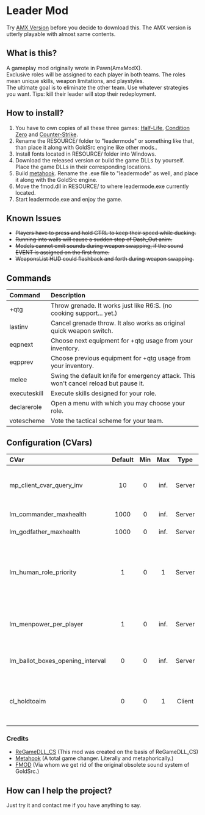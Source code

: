 # Leader Mod
Try [AMX Version](https://github.com/ShingekiNoRex/CS1.6-LeaderMode) before you decide to download this. The AMX version is utterly playable with almost same contents.

## What is this?
A gameplay mod originally wrote in Pawn(AmxModX).<br/>
Exclusive roles will be assigned to each player in both teams. The roles mean unique skills, weapon limitations, and playstyles.<br/>
The ultimate goal is to eliminate the other team. Use whatever strategies you want. Tips: kill their leader will stop their redeployment.

## How to install?
1. You have to own copies of all these three games: [Half-Life](https://store.steampowered.com/app/70/HalfLife/), [Condition Zero](https://store.steampowered.com/app/80/CounterStrike_Condition_Zero/) and [Counter-Strike](https://store.steampowered.com/app/10/CounterStrike/).
2. Rename the RESOURCE/ folder to "leadermode" or something like that, than place it along with GoldSrc engine like other mods..
3. Install fonts located in RESOURCE/ folder into Windows.
4. Download the released version or build the game DLLs by yourself. Place the game DLLs in their corresponding locations.
5. Build [metahook](https://github.com/nagist/metahook). Rename the .exe file to "leadermode" as well, and place it along with the GoldSrc engine.
6. Move the fmod.dll in RESOURCE/ to where leadermode.exe currently located.
7. Start leadermode.exe and enjoy the game.

## Known Issues
* ~~Players have to press and hold CTRL to keep their speed while ducking.~~<br/>
* ~~Running into walls will cause a sudden stop of Dash_Out anim.~~<br/>
* ~~Models cannot emit sounds during weapon swapping, if the sound EVENT is assigned on the first frame.~~<br/>
* ~~WeaponsList HUD could flashback and forth during weapon swapping.~~

## Commands
| Command                             | Description                                     |
| :---------------------------------- | :---------------------------------------------- |
| +qtg                                | Throw grenade. It works just like R6:S. (no cooking support... yet.) |
| lastinv                             | Cancel grenade throw. It also works as original quick weapon switch. |
| eqpnext                             | Choose next equipment for +qtg usage from your inventory. |
| eqpprev                             | Choose previous equipment for +qtg usage from your inventory. |
| melee                               | Swing the default knife for emergency attack. This won't cancel reload but pause it. |
| executeskill                        | Execute skills designed for your role. |
| declarerole                         | Open a menu with which you may choose your role. |
| votescheme                          | Vote the tactical scheme for your team. |

## Configuration (CVars)
| CVar                               | Default | Min | Max | Type   | Description                                    |
| :--------------------------------- | :-----: | :-: | :-: | :----: | :--------------------------------------------- |
| mp_client_cvar_query_inv           | 10      | 0   | inf.| Server | The time interval of server querying cvar from clients. |
| lm_commander_maxhealth             | 1000    | 0   | inf.| Server | Start HP of commander. |
| lm_godfather_maxhealth             | 1000    | 0   | inf.| Server | Start HP of godfather. |
| lm_human_role_priority             | 1       | 0   | 1   | Server | [0 - BOTs have equal chances of becoming important roles.]<br/>[1 - Humans first.] |
| lm_menpower_per_player             | 1       | 0   | inf.| Server | Starting manpower per player in his corresponding team. |
| lm_ballot_boxes_opening_interval   | 0       | 0   | inf.| Server | The time interval of team scheme renewal. |
| cl_holdtoaim                       | 0       | 0   | 1   | Client | [0 - Click to switch aiming.]<br/>[1 - Press & hold to stay aiming.] |

### Credits
* [ReGameDLL_CS](https://github.com/s1lentq/ReGameDLL_CS) (This mod was created on the basis of ReGameDLL_CS)
* [Metahook](https://github.com/nagist/metahook) (A total game changer. Literally and metaphorically.)
* [FMOD](https://www.fmod.com/) (Via whom we get rid of the original obsolete sound system of GoldSrc.)

## How can I help the project?
Just try it and contact me if you have anything to say.
